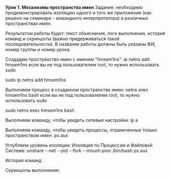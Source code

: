 **Урок 1. Механизмы пространства имен**
Задание: необходимо продемонстрировать изоляцию одного и того же приложения (как решено на семинаре - командного интерпретатора) в различных пространствах имен.

Результатом работы будет: текст объяснения, логи выполнения, история команд и скриншоты (важно придерживаться такой последовательности).
В названии работы должны быть указаны ФИ, номер группы и номер урока.








Создадим пространство имен с именем "hmsem1ns":
ip netns add hmsem1ns
если вы не под пользователем root, то нужно использовать sudo

sudo ip netns add hmsem1ns 

Выполняем процесс в созданном пространстве имен:
netns exec hmsem1ns bash
если вы не под пользователем root, то нужно использовать sudo

sudo netns exec hmsem1ns bash

Выполняем команду, чтобы увидеть сетевые настройки:
ip a

Выполняем команду, чтобы увидеть процессы, ограниченные только пространством имен.
ps aux

Углубляем уровень изоляции:
Изоляция по Процессам и Файловой Системе:
unshare --net --pid --fork --mount-proc /bin/bash
ps aux

История команд:


Скриншоты выполнения:

